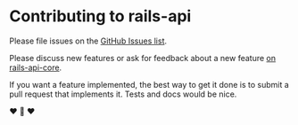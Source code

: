 Contributing to rails-api
=========================

Please file issues on the [GitHub Issues list](https://github.com/rails-api/rails-api/issues).

Please discuss new features or ask for feedback about a new feature [on
rails-api-core](https://groups.google.com/forum/#!forum/rails-api-core).

If you want a feature implemented, the best way to get it done is to submit a
pull request that implements it. Tests and docs would be nice.

:heart: :sparkling_heart: :heart:
